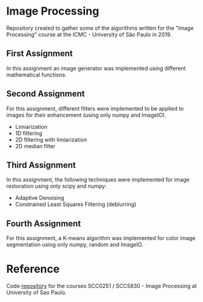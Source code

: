 # Image Processing
Repository created to gather some of the algorithms written for the "Image Processing" course at the ICMC - University of São Paulo in 2019.


## First Assignment
In this assignment an image generator was implemented using different mathematical functions.

## Second Assignment
For this assignment, different filters were implemented to be applied to images for their enhancement (using only numpy and ImageIO).
- Limiarization 
- 1D filtering
- 2D filtering with limiarization
- 2D median filter

## Third Assignment
In this assignment, the following techniques were implemented for image restoration using only scipy and numpy:
- Adaptive Denoising
- Constrained Least Squares Filtering (deblurring)

## Fourth Assignment
For this assignment, a K-means algorithm was implemented for color image segmentation using only numpy, random and ImageIO.

# Reference
Code [repository](https://github.com/maponti/imageprocessing_course_icmc) for the courses SCC0251 / SCC5830 - Image Processing at University of Sao Paulo.
